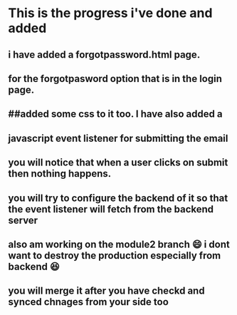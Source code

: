 # This is the progress i've done and added

## i have added a forgotpassword.html page.
## for the forgotpasword option that is in the login page.
##added some css to it too.
I have also added a
---
javascript event listener for submitting the email
---

## you will notice that when a user clicks on submit then nothing happens.

## you will try to configure the backend of it so that the event listener will fetch from the backend server

## also am working on the module2 branch 😄 i dont want to destroy the production especially from backend 😆

## you will merge it after you have checkd and synced chnages from your side too 
